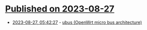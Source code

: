 # [Published on 2023-08-27](index.md)

* [2023-08-27, 05:42:27](https://lobste.rs/s/lg7q3k/ubus_openwrt_micro_bus_architecture) - [ubus (OpenWrt micro bus architecture)](https://openwrt.org/docs/techref/ubus)

